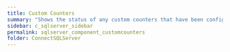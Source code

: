 ```yaml
---
title: Custom Counters
summary: "Shows the status of any custom counters that have been configured."
sidebar: c_sqlserver_sidebar
permalink: sqlserver_component_customcounters
folder: ConnectSQLServer
---
```

